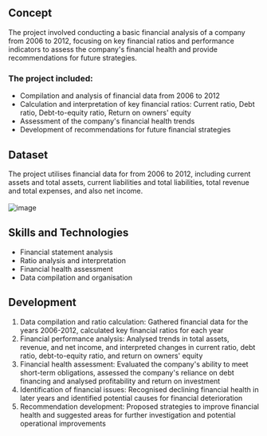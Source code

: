 ## Concept
The project involved conducting a basic financial analysis of a company from 2006 to 2012, focusing on key financial ratios and performance indicators to assess the company's financial health and provide recommendations for future strategies.

### The project included:
- Compilation and analysis of financial data from 2006 to 2012
- Calculation and interpretation of key financial ratios: Current ratio, Debt ratio, Debt-to-equity ratio, Return on owners' equity
- Assessment of the company's financial health trends
- Development of recommendations for future financial strategies

## Dataset
The project utilises financial data for from 2006 to 2012, including current assets and total assets, current liabilities and total liabilities, total revenue and total expenses, and also net income.<br/>
<br/>![image](https://github.com/user-attachments/assets/1d034a50-913e-406c-94f2-b8e9bb0bbb31)

## Skills and Technologies

- Financial statement analysis
- Ratio analysis and interpretation
- Financial health assessment
- Data compilation and organisation

## Development
1. Data compilation and ratio calculation: Gathered financial data for the years 2006-2012, calculated key financial ratios for each year
2. Financial performance analysis: Analysed trends in total assets, revenue, and net income, and interpreted changes in current ratio, debt ratio, debt-to-equity ratio, and return on owners' equity
3. Financial health assessment: Evaluated the company's ability to meet short-term obligations, assessed the company's reliance on debt financing and analysed profitability and return on investment
4. Identification of financial issues: Recognised declining financial health in later years and identified potential causes for financial deterioration
5. Recommendation development: Proposed strategies to improve financial health and suggested areas for further investigation and potential operational improvements

